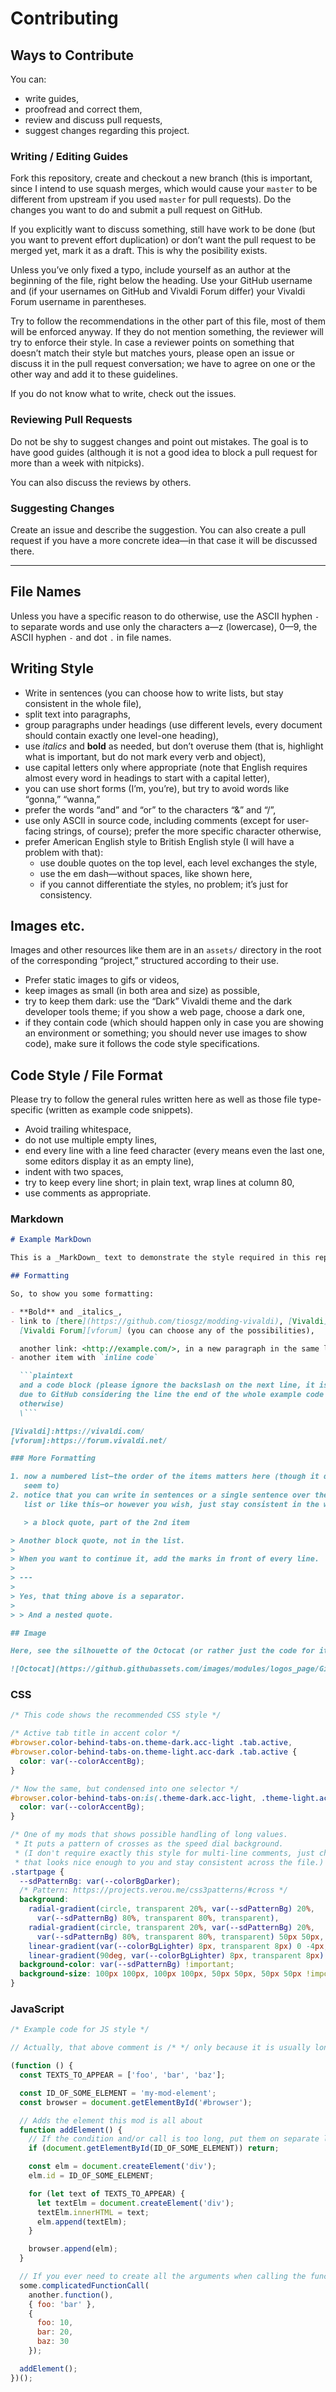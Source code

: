 # Contributing

## Ways to Contribute

You can:

- write guides,
- proofread and correct them,
- review and discuss pull requests,
- suggest changes regarding this project.

### Writing / Editing Guides

Fork this repository, create and checkout a new branch (this is important, since
I intend to use squash merges, which would cause your `master` to be different
from upstream if you used `master` for pull requests). Do the changes you want
to do and submit a pull request on GitHub.

If you explicitly want to discuss something, still have work to be done (but you
want to prevent effort duplication) or don’t want the pull request to be merged
yet, mark it as a draft. This is why the posibility exists.

Unless you’ve only fixed a typo, include yourself as an author at the beginning
of the file, right below the heading. Use your GitHub username and (if your
usernames on GitHub and Vivaldi Forum differ) your Vivaldi Forum username in
parentheses.

Try to follow the recommendations in the other part of this file, most of them
will be enforced anyway. If they do not mention something, the reviewer will try
to enforce their style. In case a reviewer points on something that doesn’t
match their style but matches yours, please open an issue or discuss it in the
pull request conversation; we have to agree on one or the other way and add it
to these guidelines.

If you do not know what to write, check out the issues.

### Reviewing Pull Requests

Do not be shy to suggest changes and point out mistakes. The goal is to have
good guides (although it is not a good idea to block a pull request for more
than a week with nitpicks).

You can also discuss the reviews by others.

### Suggesting Changes

Create an issue and describe the suggestion. You can also create a pull request
if you have a more concrete idea—in that case it will be discussed there.

---

## File Names

Unless you have a specific reason to do otherwise, use the ASCII hyphen `-` to
separate words and use only the characters a—z (lowercase), 0—9, the ASCII
hyphen `-` and dot `.` in file names.

## Writing Style

- Write in sentences (you can choose how to write lists, but stay consistent in
  the whole file),
- split text into paragraphs,
- group paragraphs under headings (use different levels, every document should
  contain exactly one level-one heading),
- use _italics_ and **bold** as needed, but don’t overuse them (that is,
  highlight what is important, but do not mark every verb and object),
- use capital letters only where appropriate (note that English requires almost
  every word in headings to start with a capital letter),
- you can use short forms (I’m, you’re), but try to avoid words like “gonna,”
  “wanna,”
- prefer the words “and” and “or” to the characters “&” and “/”,
- use only ASCII in source code, including comments (except for user-facing
  strings, of course); prefer the more specific character otherwise,
- prefer American English style to British English style (I will have a problem
  with that):
  - use double quotes on the top level, each level exchanges the style,
  - use the em dash—without spaces, like shown here,
  - if you cannot differentiate the styles, no problem; it’s just for
    consistency.

## Images etc.

Images and other resources like them are in an `assets/` directory in the root
of the corresponding “project,” structured according to their use.

- Prefer static images to gifs or videos,
- keep images as small (in both area and size) as possible,
- try to keep them dark: use the “Dark” Vivaldi theme and the dark developer
  tools theme; if you show a web page, choose a dark one,
- if they contain code (which should happen only in case you are showing an
  environment or something; you should never use images to show code), make sure
  it follows the code style specifications.

## Code Style / File Format

Please try to follow the general rules written here as well as those file
type-specific (written as example code snippets).

- Avoid trailing whitespace,
- do not use multiple empty lines,
- end every line with a line feed character (every means even the last one, some
  editors display it as an empty line),
- indent with two spaces,
- try to keep every line short; in plain text, wrap lines at column 80,
- use comments as appropriate.

### Markdown

```markdown
# Example MarkDown

This is a _MarkDown_ text to demonstrate the style required in this repository.

## Formatting

So, to show you some formatting:

- **Bold** and _italics_,
- link to [there](https://github.com/tiosgz/modding-vivaldi), [Vivaldi] and
  [Vivaldi Forum][vforum] (you can choose any of the possibilities),

  another link: <http://example.com/>, in a new paragraph in the same list item,
- another item with `inline code`

  ```plaintext
  and a code block (please ignore the backslash on the next line, it is there
  due to GitHub considering the line the end of the whole example code block
  otherwise)
  \```

[Vivaldi]:https://vivaldi.com/
[vforum]:https://forum.vivaldi.net/

### More Formatting

1. now a numbered list—the order of the items matters here (though it doesn’t
   seem to)
2. notice that you can write in sentences or a single sentence over the whole
   list or like this—or however you wish, just stay consistent in the whole file

   > a block quote, part of the 2nd item

> Another block quote, not in the list.
>
> When you want to continue it, add the marks in front of every line.
>
> ---
>
> Yes, that thing above is a separator.
>
> > And a nested quote.

## Image

Here, see the silhouette of the Octocat (or rather just the code for it)

![Octocat](https://github.githubassets.com/images/modules/logos_page/GitHub-Mark.png)
```

### CSS

```css
/* This code shows the recommended CSS style */

/* Active tab title in accent color */
#browser.color-behind-tabs-on.theme-dark.acc-light .tab.active,
#browser.color-behind-tabs-on.theme-light.acc-dark .tab.active {
  color: var(--colorAccentBg);
}

/* Now the same, but condensed into one selector */
#browser.color-behind-tabs-on:is(.theme-dark.acc-light, .theme-light.acc-dark) .tab.active {
  color: var(--colorAccentBg);
}

/* One of my mods that shows possible handling of long values.
 * It puts a pattern of crosses as the speed dial background.
 * (I don't require exactly this style for multi-line comments, just choose one
 * that looks nice enough to you and stay consistent across the file.) */
.startpage {
  --sdPatternBg: var(--colorBgDarker);
  /* Pattern: https://projects.verou.me/css3patterns/#cross */
  background:
    radial-gradient(circle, transparent 20%, var(--sdPatternBg) 20%,
      var(--sdPatternBg) 80%, transparent 80%, transparent),
    radial-gradient(circle, transparent 20%, var(--sdPatternBg) 20%,
      var(--sdPatternBg) 80%, transparent 80%, transparent) 50px 50px,
    linear-gradient(var(--colorBgLighter) 8px, transparent 8px) 0 -4px,
    linear-gradient(90deg, var(--colorBgLighter) 8px, transparent 8px) -4px 0 !important;
  background-color: var(--sdPatternBg) !important;
  background-size: 100px 100px, 100px 100px, 50px 50px, 50px 50px !important;
}
```

### JavaScript

```javascript
/* Example code for JS style */

// Actually, that above comment is /* */ only because it is usually longer

(function () {
  const TEXTS_TO_APPEAR = ['foo', 'bar', 'baz'];

  const ID_OF_SOME_ELEMENT = 'my-mod-element';
  const browser = document.getElementById('#browser');

  // Adds the element this mod is all about
  function addElement() {
    // If the condition and/or call is too long, put them on separate lines
    if (document.getElementById(ID_OF_SOME_ELEMENT)) return;

    const elm = document.createElement('div');
    elm.id = ID_OF_SOME_ELEMENT;

    for (let text of TEXTS_TO_APPEAR) {
      let textElm = document.createElement('div');
      textElm.innerHTML = text;
      elm.append(textElm);
    }

    browser.append(elm);
  }

  // If you ever need to create all the arguments when calling the function...
  some.complicatedFunctionCall(
    another.function(),
    { foo: 'bar' },
    {
      foo: 10,
      bar: 20,
      baz: 30
    });

  addElement();
})();
```
